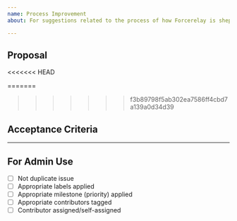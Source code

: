 ```yaml
---
name: Process Improvement
about: For suggestions related to the process of how Forcerelay is shepherded.

---
```


<!-- < < < < < < < < < < < < < < < < < < < < < < < < < < < < < < < < < ☺
v               ✰  Thanks for opening an issue! ✰
v    Before smashing the submit button please review the template.
v    Please also ensure that this is not a duplicate issue :)
☺ > > > > > > > > > > > > > > > > > > > > > > > > > > > > > > > > >  -->

## Proposal

<!-- Describe your proposal for how the process of Forcerelay should be improved -->
<<<<<<< HEAD
<!-- -->
=======
<!-- Apply relevant labels to indicate:
    - (WHY) The purpose or objective of this proposal with "O" labels
    - (WHICH) The part of the system this proposal relates to (use "E" for external or "I" for internal levels)
    - (HOW) If any administrative considerations should be taken into account (use "A" labels)
    This will help us prioritize and categorize your proposal more effectively 
-->
>>>>>>> f3b89798f5ab302ea7586ff4cbd7a139a0d34d39

## Acceptance Criteria

<!-- What's the definition of "done" for this issue? -->

____

## For Admin Use

- [ ] Not duplicate issue
- [ ] Appropriate labels applied
- [ ] Appropriate milestone (priority) applied
- [ ] Appropriate contributors tagged
- [ ] Contributor assigned/self-assigned
